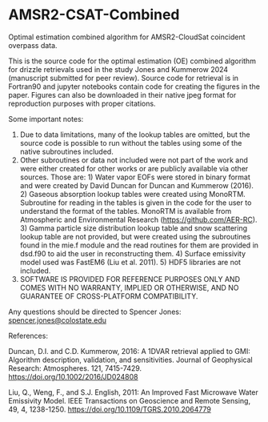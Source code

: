 # AMSR2-CSAT-Combined
Optimal estimation combined algorithm for AMSR2-CloudSat coincident overpass data. 

This is the source code for the optimal estimation (OE) combined algorithm for drizzle retrievals used in the study Jones and Kummerow 2024 (manuscript submitted for peer review). Source code for retrieval is in Fortran90 and jupyter notebooks contain code for creating the figures in the paper. Figures can also be downloaded in their native jpeg format for reproduction purposes with proper citations.

Some important notes:
1. Due to data limitations, many of the lookup tables are omitted, but the source code is possible to run without the tables using some of the native subroutines included.
2. Other subroutines or data not included were not part of the work and were either created for other works or are publicly available via other sources. Those are:
       1) Water vapor EOFs were stored in binary format and were created by David Duncan for Duncan and Kummerow (2016).
       2) Gaseous absorption lookup tables were created using MonoRTM. Subroutine for reading in the tables is given in the code for the user to understand the format of the tables. MonoRTM is available from Atmospheric and Environmental Research (https://github.com/AER-RC).
       3) Gamma particle size distribution lookup table and snow scattering lookup table are not provided, but were created using the subroutines found in the mie.f module and the read routines for them are provided in dsd.f90 to aid the user in reconstructing them.
       4) Surface emissivity model used was FastEM6 (Liu et al. 2011).
       5) HDF5 libraries are not included.
3. SOFTWARE IS PROVIDED FOR REFERENCE PURPOSES ONLY AND COMES WITH NO WARRANTY, IMPLIED OR OTHERWISE, AND NO GUARANTEE OF CROSS-PLATFORM COMPATIBILITY.


Any questions should be directed to Spencer Jones: spencer.jones@colostate.edu


References:


Duncan, D.I. and C.D. Kummerow, 2016: A 1DVAR retrieval applied to GMI: Algorithm description, validation, and sensitivities. Journal of Geophysical Research: Atmospheres. 121, 7415-7429. https://doi.org/10.1002/2016/JD024808

Liu, Q., Weng, F., and S.J. English, 2011: An Improved Fast Microwave Water Emissivity Model. IEEE Transactions on Geoscience and Remote Sensing, 49, 4, 1238-1250. https://doi.org/10.1109/TGRS.2010.2064779
